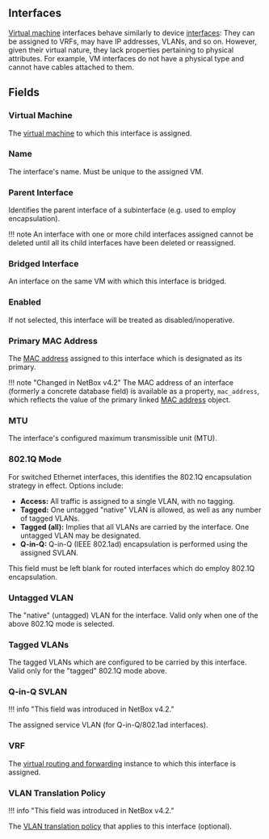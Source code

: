 ## Interfaces

[Virtual machine](./virtualmachine.md) interfaces behave similarly to device [interfaces](../dcim/interface.md): They can be assigned to VRFs, may have IP addresses, VLANs, and so on. However, given their virtual nature, they lack properties pertaining to physical attributes. For example, VM interfaces do not have a physical type and cannot have cables attached to them.

## Fields

### Virtual Machine

The [virtual machine](./virtualmachine.md) to which this interface is assigned.

### Name

The interface's name. Must be unique to the assigned VM.

### Parent Interface

Identifies the parent interface of a subinterface (e.g. used to employ encapsulation).

!!! note
    An interface with one or more child interfaces assigned cannot be deleted until all its child interfaces have been deleted or reassigned.

### Bridged Interface

An interface on the same VM with which this interface is bridged.

### Enabled

If not selected, this interface will be treated as disabled/inoperative.

### Primary MAC Address

The [MAC address](../dcim/macaddress.md) assigned to this interface which is designated as its primary.

!!! note "Changed in NetBox v4.2"
    The MAC address of an interface (formerly a concrete database field) is available as a property, `mac_address`, which reflects the value of the primary linked [MAC address](../dcim/macaddress.md) object.

### MTU

The interface's configured maximum transmissible unit (MTU).

### 802.1Q Mode

For switched Ethernet interfaces, this identifies the 802.1Q encapsulation strategy in effect. Options include:

* **Access:** All traffic is assigned to a single VLAN, with no tagging.
* **Tagged:** One untagged "native" VLAN is allowed, as well as any number of tagged VLANs.
* **Tagged (all):** Implies that all VLANs are carried by the interface. One untagged VLAN may be designated.
* **Q-in-Q:** Q-in-Q (IEEE 802.1ad) encapsulation is performed using the assigned SVLAN.

This field must be left blank for routed interfaces which do employ 802.1Q encapsulation.

### Untagged VLAN

The "native" (untagged) VLAN for the interface. Valid only when one of the above 802.1Q mode is selected.

### Tagged VLANs

The tagged VLANs which are configured to be carried by this interface. Valid only for the "tagged" 802.1Q mode above.

### Q-in-Q SVLAN

!!! info "This field was introduced in NetBox v4.2."

The assigned service VLAN (for Q-in-Q/802.1ad interfaces).

### VRF

The [virtual routing and forwarding](../ipam/vrf.md) instance to which this interface is assigned.

### VLAN Translation Policy

!!! info "This field was introduced in NetBox v4.2."

The [VLAN translation policy](../ipam/vlantranslationpolicy.md) that applies to this interface (optional).
